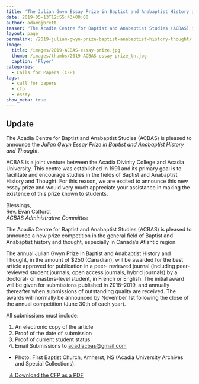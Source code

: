```yaml
---
title: 'The Julian Gwyn Essay Prize in Baptist and Anabaptist History and Thought'
date: 2019-05-13T12:55:43+00:00
author: adamdjbrett
teaser: "The Acadia Centre for Baptist and Anabaptist Studies (ACBAS) is pleased to announce a new prize competition in the general field of Baptist and Anabaptist history and thought, especially in Canada’s Atlantic region."
layout: page
permalink: /2019-julian-gwyn-prize-baptist-anabaptist-history-thought/
image:
  title: /images/2019-ACBAS-essay-prize.jpg
  thumb: /images/thumbs/2019-ACBAS-essay-prize_tn.jpg
  caption: 'Flyer'
categories:
  - Calls for Papers (CFP)
tags:
  - call for papers
  - cfp
  - essay
show_meta: true  
---
```

## Update
The Acadia Centre for Baptist and Anabaptist Studies (ACBAS) is pleased to announce the _Julian Gwyn Essay Prize in Baptist and Anabaptist History and Thought_.

ACBAS is a joint venture between the Acadia Divinity College and Acadia University. This centre was established in 1991 and its primary goal is to facilitate and encourage studies in the fields of Baptist and Anabaptist History and Thought. For this reason, we are excited to announce this new essay prize and would very much appreciate your assistance in making the existence of this prize known to students.
<!--more-->
Blessings,  
Rev. Evan Colford,  
_ACBAS Administrative Committee_

The Acadia Centre for Baptist and Anabaptist Studies (ACBAS) is pleased to announce a new prize competition in the general field of Baptist and Anabaptist history and thought, especially in Canada’s Atlantic region.

The annual Julian Gwyn Prize in Baptist and Anabaptist History and Thought, in the amount of $250 (Canadian), will be awarded for the best article approved for publication in a peer- reviewed journal (including peer-reviewed student journals, open access journals, hybrid journals) by a doctoral- or masters-level student, in French or English. The initial award will be given for submissions published in 2018–2019, and annually thereafter when submissions of outstanding quality are received. The awards will normally be announced by November 1st following the close of the annual competition (June 30th of each year).

All submissions must include:

  1. An electronic copy of the article
  2. Proof of the date of submission
  3. Proof of current student status
  4. Email Submissions to acadiacbas@gmail.com

* Photo: First Baptist Church, Amherst, NS (Acadia University Archives and Special Collections).

&nbsp;
[⤓ Download the CFP as a PDF](/docs/2019-ACBAS-essay-prize.pdf)
